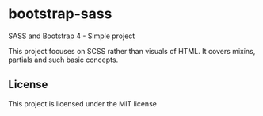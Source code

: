 # bootstrap-sass
SASS and Bootstrap 4 - Simple project

This project focuses on SCSS rather than visuals of HTML. It covers mixins, partials and such basic concepts.

## License
This project is licensed under the MIT license
